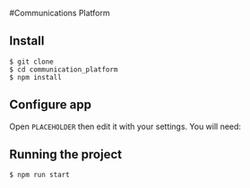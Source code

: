 #Communications Platform

## Install

    $ git clone 
    $ cd communication_platform
    $ npm install

## Configure app

Open `PLACEHOLDER` then edit it with your settings. You will need:


## Running the project

    $ npm run start